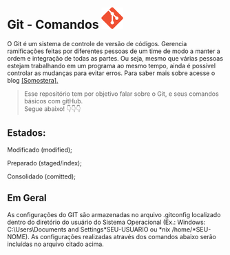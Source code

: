 # Git - Comandos <img src="./images/git-icon.png" width="50px" height="50px"></img>

O Git é um sistema de controle de versão de códigos. Gerencia ramificações feitas por diferentes pessoas de um time de modo a manter a ordem e integração de todas as partes. Ou seja, mesmo que várias pessoas estejam trabalhando em um programa ao mesmo tempo, ainda é possível controlar as mudanças para evitar erros. Para saber mais sobre acesse o blog <a href="https://blog.somostera.com/desenvolvimento-web/comandos-git">[Somostera].</a>

> Esse repositório tem por objetivo falar sobre o Git, e seus comandos básicos com gitHub.</br>
> Segue abaixo! 👇👇👇

## Estados: 

Modificado (modified);

Preparado (staged/index);

Consolidado (comitted);

## Em Geral

As configurações do GIT são armazenadas no arquivo .gitconfig localizado dentro do diretório do usuário do Sistema Operacional (Ex.: Windows: C:\Users\Documents and Settings\*SEU-USUARIO ou *nix /home/*SEU-NOME). As configurações realizadas através dos comandos abaixo serão incluídas no arquivo citado acima.
